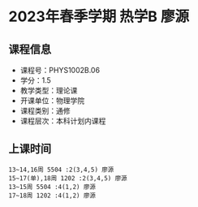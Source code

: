 # 2023年春季学期 热学B 廖源






## 课程信息

- 课程号：PHYS1002B.06
- 学分：1.5
- 教学类型：理论课
- 开课单位：物理学院
- 课程类别：通修
- 课程层次：本科计划内课程

## 上课时间

```
13~14,16周 5504 :2(3,4,5) 廖源
15~17(单),18周 1202 :2(3,4,5) 廖源
13~15周 5504 :4(1,2) 廖源
17~18周 1202 :4(1,2) 廖源
```

